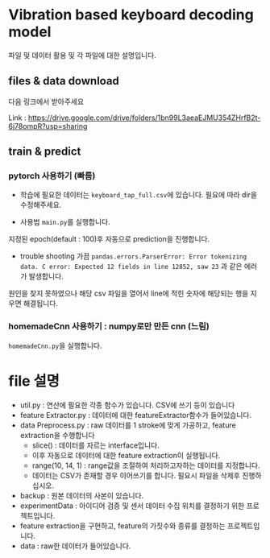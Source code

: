 # Vibration based keyboard decoding model
파일 및 데이터 활용 및 각 파일에 대한 설명입니다.

## files & data download
다음 링크에서 받아주세요

Link : https://drive.google.com/drive/folders/1bn99L3aeaEJMU354ZHrfB2t-6j78ompR?usp=sharing

## train & predict
### pytorch 사용하기 (빠름)
- 학습에 필요한 데이터는 `keyboard_tap_full.csv`에 있습니다. 필요에 따라 dir을 수정해주세요.

- 사용법
`main.py`를 실행합니다.

지정된 epoch(default : 100)후 자동으로 prediction을 진행합니다.

- trouble shooting
가끔 `pandas.errors.ParserError: Error tokenizing data. C error: Expected 12 fields in line 12852, saw 23` 과 같은 에러가 발생합니다.

원인을 찾지 못하였으나 해당 csv 파일을 열어서 line에 적힌 숫자에 해당되는 행을 지우면 해결됩니다.

### homemadeCnn 사용하기 : numpy로만 만든 cnn (느림)
`homemadeCnn.py`을 실행합니다.

# file 설명
- util.py : 연산에 필요한 각종 함수가 있습니다. CSV에 쓰기 등이 있습니다
- feature Extractor.py : 데이터에 대한 featureExtractor함수가 들어있습니다.
- data Preprocess.py : raw 데이터를 1 stroke에 맞게 가공하고, feature extraction을 수행합니다
  - slice() : 데이터를 자르는 interface입니다.
  - 이후 자동으로 데이터에 대한 feature extraction이 실행됩니다.
  - range(10, 14, 1) : range값을 조절하여 처리하고자하는 데이터를 지정합니다.
  - 데이터는 CSV가 존재할 경우 이어쓰기를 합니다. 필요시 파일을 삭제후 진행하십시오.
- backup : 원본 데이터의 사본이 있습니다.
- experimentData : 아이디어 검증 및 센서 데이터 수집 위치를 결정하기 위한 프로젝트입니다.
- feature extraction을 구현하고, feature의 가짓수와 종류를 결정하는 프로젝트입니다.
- data : raw한 데이터가 들어있습니다.
